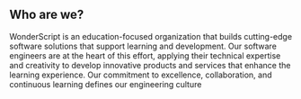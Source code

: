 ## Who are we?

WonderScript is an education-focused organization that builds cutting-edge software solutions that support learning and development. Our software engineers are at the heart of this effort, applying their technical expertise and creativity to develop innovative products and services that enhance the learning experience.
Our commitment to excellence, collaboration, and continuous learning defines our engineering culture

<!--

**Here are some ideas to get you started:**

🙋‍♀️ A short introduction - what is your organization all about?
🌈 Contribution guidelines - how can the community get involved?
👩‍💻 Useful resources - where can the community find your docs? Is there anything else the community should know?
🍿 Fun facts - what does your team eat for breakfast?
🧙 Remember, you can do mighty things with the power of [Markdown](https://docs.github.com/github/writing-on-github/getting-started-with-writing-and-formatting-on-github/basic-writing-and-formatting-syntax)
-->
